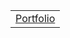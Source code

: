 <table>
  <tr>
    <td><a href="https://portfolio.teaguehannam.com">Portfolio</a></td>
  </tr>
</table>
